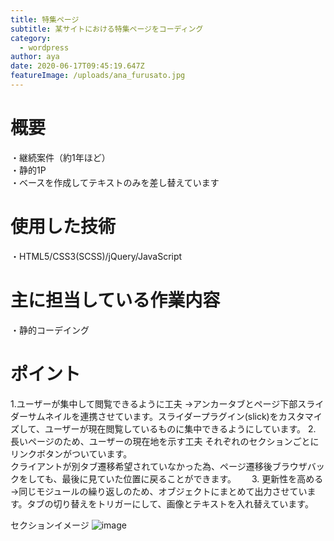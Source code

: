 ```yaml
---
title: 特集ページ
subtitle: 某サイトにおける特集ページをコーディング
category:
  - wordpress
author: aya
date: 2020-06-17T09:45:19.647Z
featureImage: /uploads/ana_furusato.jpg
---
```

# 概要

・継続案件（約1年ほど）   
・静的1P  
・ベースを作成してテキストのみを差し替えています

# 使用した技術

・HTML5/CSS3(SCSS)/jQuery/JavaScript

# 主に担当している作業内容

・静的コーデイング

# ポイント

1.ユーザーが集中して閲覧できるように工夫 
→アンカータブとページ下部スライダーサムネイルを連携させています。スライダープラグイン(slick)をカスタマイズして、ユーザーが現在閲覧しているものに集中できるようにしています。
2. 長いページのため、ユーザーの現在地を示す工夫
それぞれのセクションごとにリンクボタンがついています。\
   クライアントが別タブ遷移希望されていなかった為、ページ遷移後ブラウザバックをしても、最後に見ていた位置に戻ることができます。　　
3. 更新性を高める  
→同じモジュールの繰り返しのため、オブジェクトにまとめて出力させています。タブの切り替えをトリガーにして、画像とテキストを入れ替えています。

セクションイメージ ![image](/uploads/furusato.ana.co.jp_feature_list001_v3.html.png "section")